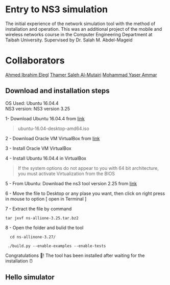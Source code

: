# Entry to NS3 simulation

The initial experience of the network simulation tool with the method of installation and operation. This was an additional project of the mobile and wireless networks course in the Computer Engineering Department at Taibah University. Supervised by Dr. Salah M. Abdel-Mageid


# Collaborators

[Ahmed Ibrahim Elegl](https://github.com/Ahmedie98) 
[Thamer Saleh Al-Mutairi](https://github.com/thamer122)
[Mohammad Yaser Ammar](https://github.com/MohammadYAmmar)

## Download and installation steps

OS Used: Ubuntu 16.04.4  
NS3 version: NS3 version 3.25

1- Download Ubuntu 16.04.4 from [link](http://old-releases.ubuntu.com/releases/16.04.4/)

> ubuntu-16.04-desktop-amd64.iso

2 - Download Oracle VM VirtualBox from [link](https://www.virtualbox.org/wiki/Downloads)

3 - Install Oracle VM VirtualBox 

4 - Install Ubuntu 16.04.4  in VirtualBox
> If the system options do not appear to you with 64 bit architecture, you must activate Virtualization from the BIOS

5 - From Ubuntu: Download the ns3 tool version 2.25 from [link](https://www.nsnam.org/releases/ns-3-25/download/)

6  - Move the file to Desktop or any plase you want, then click on right press in mouse to option [ open in Terminal ]

7 - Extract the file by command

    tar jxvf ns-allione-3.25.tar.bz2
    
8 - Open the folder and bulid  the tool

      cd ns-allinone-3.27/
    
     ./build.py --enable-examples --enable-tests
     
   Congratulations 🎉! The tool has been installed after waiting for the installation ⏰
   
## Hello simulator

